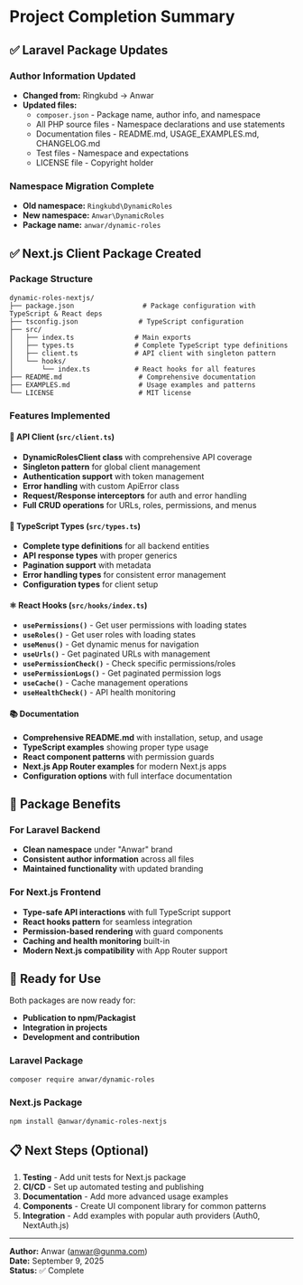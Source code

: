 # Project Completion Summary

## ✅ Laravel Package Updates

### Author Information Updated
- **Changed from:** Ringkubd → Anwar
- **Updated files:**
  - `composer.json` - Package name, author info, and namespace
  - All PHP source files - Namespace declarations and use statements
  - Documentation files - README.md, USAGE_EXAMPLES.md, CHANGELOG.md
  - Test files - Namespace and expectations
  - LICENSE file - Copyright holder

### Namespace Migration Complete
- **Old namespace:** `Ringkubd\DynamicRoles`
- **New namespace:** `Anwar\DynamicRoles`
- **Package name:** `anwar/dynamic-roles`

## ✅ Next.js Client Package Created

### Package Structure
```
dynamic-roles-nextjs/
├── package.json                 # Package configuration with TypeScript & React deps
├── tsconfig.json               # TypeScript configuration
├── src/
│   ├── index.ts               # Main exports
│   ├── types.ts               # Complete TypeScript type definitions
│   ├── client.ts              # API client with singleton pattern
│   └── hooks/
│       └── index.ts           # React hooks for all features
├── README.md                   # Comprehensive documentation
├── EXAMPLES.md                 # Usage examples and patterns
└── LICENSE                     # MIT license
```

### Features Implemented

#### 🔧 API Client (`src/client.ts`)
- **DynamicRolesClient class** with comprehensive API coverage
- **Singleton pattern** for global client management
- **Authentication support** with token management
- **Error handling** with custom ApiError class
- **Request/Response interceptors** for auth and error handling
- **Full CRUD operations** for URLs, roles, permissions, and menus

#### 📘 TypeScript Types (`src/types.ts`)
- **Complete type definitions** for all backend entities
- **API response types** with proper generics
- **Pagination support** with metadata
- **Error handling types** for consistent error management
- **Configuration types** for client setup

#### ⚛️ React Hooks (`src/hooks/index.ts`)
- **`usePermissions()`** - Get user permissions with loading states
- **`useRoles()`** - Get user roles with loading states  
- **`useMenus()`** - Get dynamic menus for navigation
- **`useUrls()`** - Get paginated URLs with management
- **`usePermissionCheck()`** - Check specific permissions/roles
- **`usePermissionLogs()`** - Get paginated permission logs
- **`useCache()`** - Cache management operations
- **`useHealthCheck()`** - API health monitoring

#### 📚 Documentation
- **Comprehensive README.md** with installation, setup, and usage
- **TypeScript examples** showing proper type usage
- **React component patterns** with permission guards
- **Next.js App Router examples** for modern Next.js apps
- **Configuration options** with full interface documentation

## 🎯 Package Benefits

### For Laravel Backend
- **Clean namespace** under "Anwar" brand
- **Consistent author information** across all files
- **Maintained functionality** with updated branding

### For Next.js Frontend
- **Type-safe API interactions** with full TypeScript support
- **React hooks pattern** for seamless integration
- **Permission-based rendering** with guard components
- **Caching and health monitoring** built-in
- **Modern Next.js compatibility** with App Router support

## 🚀 Ready for Use

Both packages are now ready for:
- **Publication to npm/Packagist**
- **Integration in projects**
- **Development and contribution**

### Laravel Package
```bash
composer require anwar/dynamic-roles
```

### Next.js Package
```bash
npm install @anwar/dynamic-roles-nextjs
```

## 📋 Next Steps (Optional)

1. **Testing** - Add unit tests for Next.js package
2. **CI/CD** - Set up automated testing and publishing
3. **Documentation** - Add more advanced usage examples
4. **Components** - Create UI component library for common patterns
5. **Integration** - Add examples with popular auth providers (Auth0, NextAuth.js)

---

**Author:** Anwar (anwar@gunma.com)  
**Date:** September 9, 2025  
**Status:** ✅ Complete

